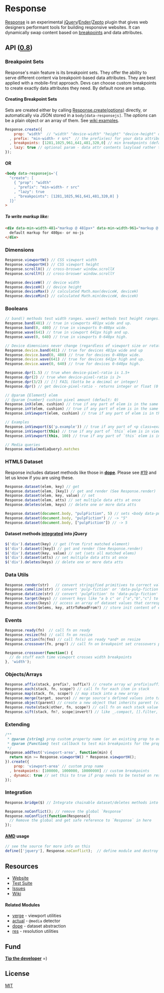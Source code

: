 # Response
[Response](http://responsejs.com) is an experimental [jQuery](http://jquery.com)/[Ender](https://github.com/ender-js/Ender)/[Zepto](http://zeptojs.com) plugin that gives web designers performant tools for building responsive websites. It can dynamically swap content based on [breakpoints](#breakpoint-sets) and data attributes.

## API ([0.8](../../releases))

### Breakpoint Sets

Response's main feature is its breakpoint sets. They offer the ability to serve different content via breakpoint-based data attributes. They are best applied with a mobile-first approach. Devs can choose custom breakpoints to create exactly data attributes they need. By default none are setup.

#### Creating Breakpoint Sets

Sets are created either by calling [Response.create(options)](http://responsejs.com/#create) directly, or automatically via JSON stored in a `body[data-responsejs]`. 
The <var>options</var> can be a plain object or an array of them. See [wiki examples](../../wiki/how-to-create-breakpoint-sets).

```js
Response.create({
    prop: "width"  // "width" "device-width" "height" "device-height" or "device-pixel-ratio"
  , prefix: "min-width- r src"  // the prefix(es) for your data attributes (aliases are optional)
  , breakpoints: [1281,1025,961,641,481,320,0] // min breakpoints (defaults for width/device-width)
  , lazy: true // optional param - data attr contents lazyload rather than whole page at once
});
```

#### OR

```html
<body data-responsejs='{ 
  "create": [
    { "prop": "width"
    , "prefix": "min-width- r src"
    , "lazy": true
    , "breakpoints": [1281,1025,961,641,481,320,0] }
  ]}'
>
```

##### To write markup like:

```html
<div data-min-width-481="markup @ 481px+" data-min-width-961="markup @ 961px+">
  default markup for 480px- or no-js
</div>
```

### Dimensions

```js
Response.viewportW() // CSS viewport width
Response.viewportH() // CSS viewport height
Response.scrollX() // cross-broswer window.scrollX
Response.scrollY() // cross-broswer window.scrollY

Response.deviceW() // device width
Response.deviceH() // device height
Response.deviceMax() // calculated Math.max(deviceW, deviceH)
Response.deviceMin() // calculated Math.min(deviceW, deviceH)
```

### Booleans

```js
// band() methods test width ranges. wave() methods test height ranges:
Response.band(481) // true in viewports 481px wide and up.
Response.band(0, 480) // true in viewports 0-480px wide.
Response.wave(641) // true in viewport 641px high and up.
Response.wave(0, 640) // true in viewports 0-640px high.

// Device dimensions never change (regardless of viewport size or rotation)
Response.device.band(481) // true for devices 481px wide and up
Response.device.band(0, 480) // true for devices 0-480px wide.
Response.device.wave(641) // true for devices 641px high and up.
Response.device.wave(0, 640) // true for devices 0-640px high.

Response.dpr(1.5) // true when device-pixel-ratio is 1.5+
Response.dpr(2) // true when device-pixel-ratio is 2+
Response.dpr(3/2) // [!] FAIL (Gotta be a decimal or integer)
Response.dpr() // get device-pixel-ratio - returns integer or float (0 if undetectable)

// @param {Element} elem
// @param {number} cushion pixel amount (default: 0)
Response.inX(elem, cushion) // true if any part of elem is in the same x axis range as viewport
Response.inY(elem, cushion) // true if any part of elem is in the same y axis range as viewport
Response.inViewport(elem, cushion) // true if any part of elem is in the viewport

// Examples
Response.inViewport($('p.example')) // true if any part of <p class=example> is in viewport (exact)
Response.inViewport(this) // true if any part of `this` elem is in viewport (exact)
Response.inViewport(this, 100) // true if any part of `this` elem is in viewport (or w/in 100px of it)

// Media queries
Response.media(mediaQuery).matches
```

### HTML5 Dataset

Response includes dataset methods like those in [<b>dope</b>](https://github.com/ryanve/dope). Please see [#19](../../issues/19) and let us know if you are using these.

```js
Response.dataset(elem, key) // get
Response.dataset(elem, [key]) // get and render (See Response.render)
Response.dataset(elem, key, value) // set
Response.dataset(elem, atts) // set multiple data atts at once
Response.deletes(elem, keys) // delete one or more data atts

Response.dataset(document.body, "pulpFiction", 5) // sets <body data-pulp-fiction="5">
Response.dataset(document.body, "pulpFiction") // -> "5"
Response.dataset(document.body, ["pulpFiction"]) // -> 5
```

#### Dataset methods [integrated](#integration) into jQuery

```js
$('div').dataset(key) // get (from first matched element)
$('div').dataset([key]) // get and render (See Response.render)
$('div').dataset(key, value) // set (sets all matched elems)
$('div').dataset(atts) // set multiple data atts at once
$('div').deletes(keys) // delete one or more data atts
```

### Data Utils

```js
Response.render(str)   // convert stringified primitives to correct value e.g. "true" to true 
Response.camelize(str) // convert 'pulp-fiction' or 'data-pulp-fiction' to pulpFiction
Response.datatize(str) // convert 'pulpFiction' to 'data-pulp-fiction'
Response.target(keys) // convert keys like "a b c" or ["a","b","c"] to $("[data-a],[data-b],[data-c]")
Response.access(keys) // access an array of dataset values that correspond to an array of dataset keys
Response.store($elems, key, attrToReadFrom?) // store init content of each elem to data key
```

### Events

```js
Response.ready(fn)  // call fn on ready
Response.resize(fn) // call fn on resize
Response.action(fn|fns) // call fn(s) on ready *and* on resize
Response.crossover(fn, prop?) // call fn on breakpoint set crossovers points

Response.crossover(function() {
  // do stuff each time viewport crosses width breakpoints
}, 'width');
```

### Objects/Arrays

```js
Response.affix(stack, prefix?, suffix?) // create array w/ prefix|suffix added to each stack value
Response.each(stack, fn, scope?) // call fn for each item in stack
Response.map(stack, fn, scope?) // map stack into a new array
Response.merge(target, source) // merge source's defined values into target
Response.object(parent) // create a new object that inherits parent (via Object.create where possible)
Response.route(stack|other, fn, scope?) // call fn on each stack value or on a non-stack
Response.sift(stack, fn?, scope|invert?) // like _.compact, [].filter, and jQuery.grep
```

### Extending

```js
/**
 * @param {string} prop custom property name (or an existing prop to override)
 * @param {Function} test callback to test min breakpoints for the prop
 */
Response.addTest('viewport-area', function(min) {
  return min >= Response.viewportW() * Response.viewportH();
}).create({
    prop: 'viewport-area' // custom prop name
  , breakpoints: [100000, 1000000, 10000000] // custom breakpoints
  , dynamic: true // set this to true if prop needs to be tested on resize
});
```

### Integration

```js
Response.bridge($) // Integrate chainable dataset/deletes methods into $.fn
```

```js
Response.noConflict(); // remove the global `Response`
Response.noConflict(function(Response){  
  // Remove the global and get safe reference to `Response` in here
});
```

#### [AMD](https://github.com/amdjs/amdjs-api/wiki/AMD) usage

```js
// see the source for more info on this
define(['jquery'], Response.noConflict);  // define module and destroy global
```

## Resources

- [Website](http://responsejs.com/)
- [Test Suite](http://responsejs.com/test/)
- [Issues](../../issues)
- [Wiki](../../wiki)

#### Related Modules

- [verge](https://github.com/ryanve/verge) - viewport utilities
- [actual](https://github.com/ryanve/actual) - `@media` detector
- [dope](https://github.com/ryanve/dope) - dataset abstraction
- [res](https://github.com/ryanve/res) - resolution utilities

## Fund

<b>[Tip the developer](https://www.gittip.com/ryanve/)</b> =)

## License

[MIT](response.js#L4-L5)